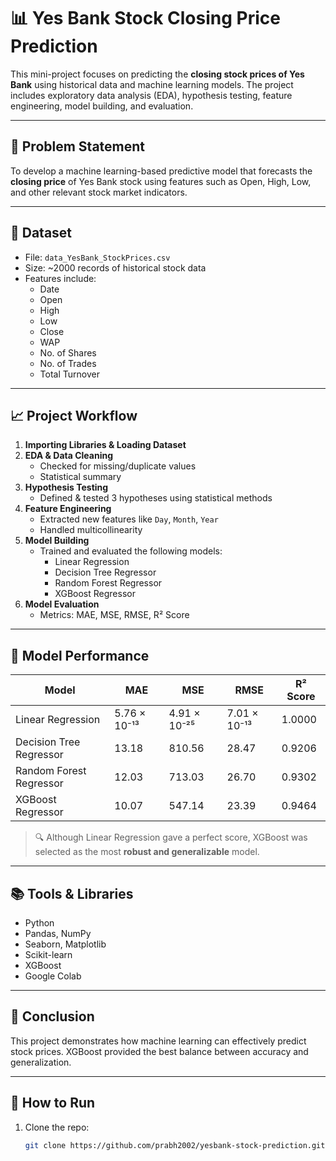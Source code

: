 # 📊 Yes Bank Stock Closing Price Prediction

This mini-project focuses on predicting the **closing stock prices of Yes Bank** using historical data and machine learning models. The project includes exploratory data analysis (EDA), hypothesis testing, feature engineering, model building, and evaluation.

---

## 📌 Problem Statement

To develop a machine learning-based predictive model that forecasts the **closing price** of Yes Bank stock using features such as Open, High, Low, and other relevant stock market indicators.

---

## 📂 Dataset

- File: `data_YesBank_StockPrices.csv`
- Size: ~2000 records of historical stock data
- Features include:
  - Date
  - Open
  - High
  - Low
  - Close
  - WAP
  - No. of Shares
  - No. of Trades
  - Total Turnover

---

## 📈 Project Workflow

1. **Importing Libraries & Loading Dataset**
2. **EDA & Data Cleaning**
   - Checked for missing/duplicate values
   - Statistical summary
3. **Hypothesis Testing**
   - Defined & tested 3 hypotheses using statistical methods
4. **Feature Engineering**
   - Extracted new features like `Day`, `Month`, `Year`
   - Handled multicollinearity
5. **Model Building**
   - Trained and evaluated the following models:
     - Linear Regression
     - Decision Tree Regressor
     - Random Forest Regressor
     - XGBoost Regressor
6. **Model Evaluation**
   - Metrics: MAE, MSE, RMSE, R² Score

---

## 🤖 Model Performance

| Model                  | MAE                    | MSE                   | RMSE                 | R² Score |
|------------------------|------------------------|------------------------|----------------------|----------|
| Linear Regression      | 5.76 × 10⁻¹³           | 4.91 × 10⁻²⁵           | 7.01 × 10⁻¹³         | 1.0000   |
| Decision Tree Regressor| 13.18                  | 810.56                 | 28.47                | 0.9206   |
| Random Forest Regressor| 12.03                  | 713.03                 | 26.70                | 0.9302   |
| XGBoost Regressor      | 10.07                  | 547.14                 | 23.39                | 0.9464   |


> 🔍 Although Linear Regression gave a perfect score, XGBoost was selected as the most **robust and generalizable** model.

---

## 📚 Tools & Libraries

- Python
- Pandas, NumPy
- Seaborn, Matplotlib
- Scikit-learn
- XGBoost
- Google Colab

---

## 📌 Conclusion

This project demonstrates how machine learning can effectively predict stock prices. XGBoost provided the best balance between accuracy and generalization.

---

## 🚀 How to Run

1. Clone the repo:
   ```bash
   git clone https://github.com/prabh2002/yesbank-stock-prediction.git
